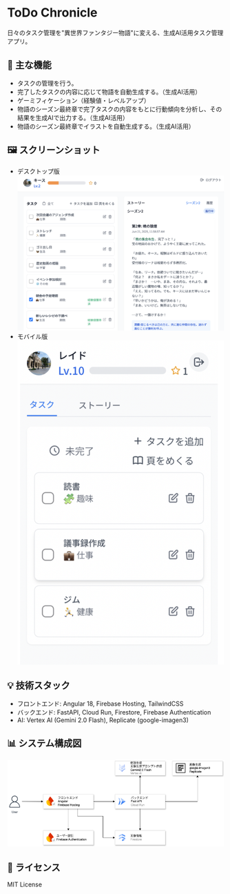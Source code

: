# ToDo Chronicle

日々のタスク管理を"異世界ファンタジー物語"に変える、生成AI活用タスク管理アプリ。

## 🎯 主な機能
- タスクの管理を行う。
- 完了したタスクの内容に応じて物語を自動生成する。（生成AI活用）
- ゲーミフィケーション（経験値・レベルアップ）
- 物語のシーズン最終章で完了タスクの内容をもとに行動傾向を分析し、その結果を生成AIで出力する。（生成AI活用）
- 物語のシーズン最終章でイラストを自動生成する。（生成AI活用）

## 🖼️ スクリーンショット
- デスクトップ版
![タスク管理画面](./docs/screenshot-task.png)
- モバイル版
![タスク管理画面](./docs/screenshot-task-mobile.png)

## 💡 技術スタック
- フロントエンド: Angular 18, Firebase Hosting, TailwindCSS
- バックエンド: FastAPI, Cloud Run, Firestore, Firebase Authentication
- AI: Vertex AI (Gemini 2.0 Flash), Replicate (google-imagen3)

## 📊 システム構成図
![アーキテクチャ図](./docs/architecture.png)

## 📝 ライセンス
MIT License